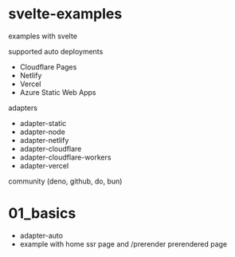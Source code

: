 # svelte-examples
examples with svelte

supported auto deployments
* Cloudflare Pages
* Netlify
* Vercel
* Azure Static Web Apps

adapters
* adapter-static
* adapter-node
* adapter-netlify
* adapter-cloudflare
* adapter-cloudflare-workers
* adapter-vercel

community (deno, github, do, bun)

# 01_basics

* adapter-auto
* example with home ssr page and /prerender prerendered page

